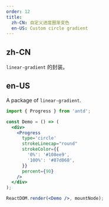 ```yaml
---
order: 12
title:
  zh-CN: 自定义进度圈渐变色
  en-US: Custom circle gradient
---
```


## zh-CN

`linear-gradient` 的封装。

## en-US

A package of `linear-gradient`.

```jsx
import { Progress } from 'antd';

const Demo = () => (
  <div>
    <Progress
      type='circle'
      strokeLinecap="round"
      strokeColor={{
        '0%': '#108ee9',
        '100%': '#87d068',
      }}
      percent={90}
    />
  </div>
);

ReactDOM.render(<Demo />, mountNode);
```
